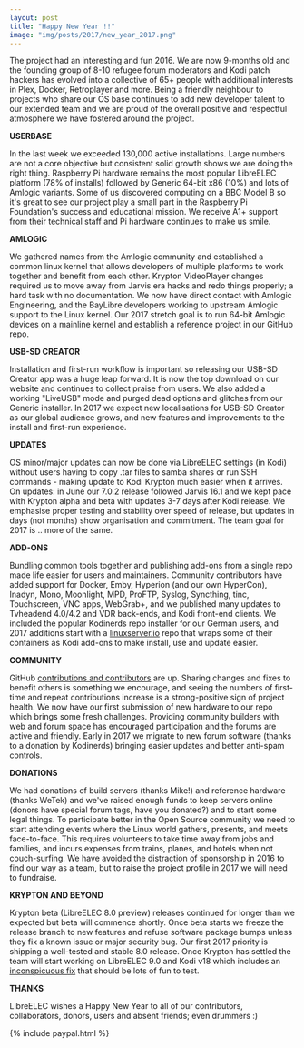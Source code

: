 ```yaml
---
layout: post
title: "Happy New Year !!"
image: "img/posts/2017/new_year_2017.png"
---
```


The project had an interesting and fun 2016. We are now 9-months old and the founding group of 8-10 refugee forum moderators and Kodi patch hackers has evolved into a collective of 65+ people with additional interests in Plex, Docker, Retroplayer and more. Being a friendly neighbour to projects who share our OS base continues to add new developer talent to our extended team and we are proud of the overall positive and respectful atmosphere we have fostered around the project.

**USERBASE**

In the last week we exceeded 130,000 active installations. Large numbers are not a core objective but consistent solid growth shows we are doing the right thing. Raspberry Pi hardware remains the most popular LibreELEC platform (78% of installs) followed by Generic 64-bit x86 (10%) and lots of Amlogic variants. Some of us discovered computing on a BBC Model B so it's great to see our project play a small part in the Raspberry Pi Foundation's success and educational mission. We receive A1+ support from their technical staff and Pi hardware continues to make us smile.

**AMLOGIC**

We gathered names from the Amlogic community and established a common linux kernel that allows developers of multiple platforms to work together and benefit from each other. Krypton VideoPlayer changes required us to move away from Jarvis era hacks and redo things properly; a hard task with no documentation. We now have direct contact with Amlogic Engineering, and the BayLibre developers working to upstream Amlogic support to the Linux kernel. Our 2017 stretch goal is to run 64-bit Amlogic devices on a mainline kernel and establish a reference project in our GitHub repo.

**USB-SD CREATOR**

Installation and first-run workflow is important so releasing our USB-SD Creator app was a huge leap forward. It is now the top download on our website and continues to collect praise from users. We also added a working "LiveUSB" mode and purged dead options and glitches from our Generic installer. In 2017 we expect new localisations for USB-SD Creator as our global audience grows, and new features and improvements to the install and first-run experience.

**UPDATES**

OS minor/major updates can now be done via LibreELEC settings (in Kodi) without users having to copy .tar files to samba shares or run SSH commands - making update to Kodi Krypton much easier when it arrives. On updates: in June our 7.0.2 release followed Jarvis 16.1 and we kept pace with Krypton alpha and beta with updates 3-7 days after Kodi release. We emphasise proper testing and stability over speed of release, but updates in days (not months) show organisation and commitment. The team goal for 2017 is .. more of the same.

**ADD-ONS**

Bundling common tools together and publishing add-ons from a single repo made life easier for users and maintainers. Community contributors have added support for Docker, Emby, Hyperion (and our own HyperCon), Inadyn, Mono, Moonlight, MPD, ProFTP, Syslog, Syncthing, tinc, Touchscreen, VNC apps, WebGrab+, and we published many updates to Tvheadend 4.0/4.2 and VDR back-ends, and Kodi front-end clients. We included the popular Kodinerds repo installer for our German users, and 2017 additions start with a [linuxserver.io](https://www.linuxserver.io/) repo that wraps some of their containers as Kodi add-ons to make install, use and update easier.

**COMMUNITY**

GitHub [contributions and contributors](https://github.com/LibreELEC/LibreELEC.tv/graphs/contributors?from=2016-03-13&to=2016-12-31&type=c) are up. Sharing changes and fixes to benefit others is something we encourage, and seeing the numbers of first-time and repeat contributions increase is a strong-positive sign of project health. We now have our first submission of new hardware to our repo which brings some fresh challenges. Providing community builders with web and forum space has encouraged participation and the forums are active and friendly. Early in 2017 we migrate to new forum software (thanks to a donation by Kodinerds) bringing easier updates and better anti-spam controls.

**DONATIONS**

We had donations of build servers (thanks Mike!) and reference hardware (thanks WeTek) and we've raised enough funds to keep servers online (donors have special forum tags, have you donated?) and to start some legal things. To participate better in the Open Source community we need to start attending events where the Linux world gathers, presents, and meets face-to-face. This requires volunteers to take time away from jobs and families, and incurs expenses from trains, planes, and hotels when not couch-surfing. We have avoided the distraction of sponsorship in 2016 to find our way as a team, but to raise the project profile in 2017 we will need to fundraise.

**KRYPTON AND BEYOND**

Krypton beta (LibreELEC 8.0 preview) releases continued for longer than we expected but beta will commence shortly. Once beta starts we freeze the release branch to new features and refuse software package bumps unless they fix a known issue or major security bug. Our first 2017 priority is shipping a well-tested and stable 8.0 release. Once Krypton has settled the team will start working on LibreELEC 9.0 and Kodi v18 which includes an [inconspicuous fix](https://github.com/xbmc/xbmc/pull/11022) that should be lots of fun to test.

**THANKS**

LibreELEC wishes a Happy New Year to all of our contributors, collaborators, donors, users and absent friends; even drummers :)

{% include paypal.html %}
